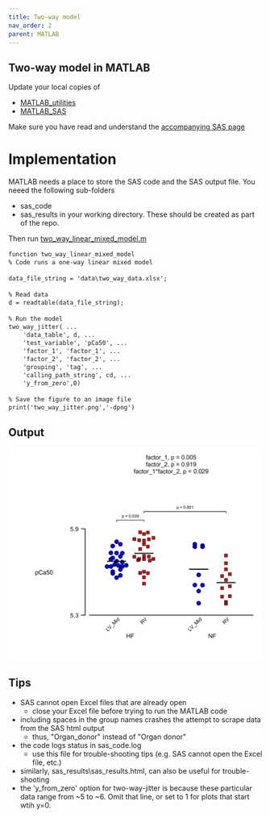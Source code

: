 ```yaml
---
title: Two-way model
nav_order: 2
parent: MATLAB
---
```


## Two-way model in MATLAB

Update your local copies of
+ [MATLAB_utilities](https://github.com/Campbell-Muscle-Lab/MATLAB_Utilities)
+ [MATLAB_SAS](https://github.com/Campbell-Muscle-Lab/MATLAB_SAS)

Make sure you have read and understand the [accompanying SAS page](..\..\SAS\two_way_model\two_way_model.html)

# Implementation

MATLAB needs a place to store the SAS code and the SAS output file. You neeed the following sub-folders
+ sas_code
+ sas_results
in your working directory. These should be created as part of the repo.

Then run [two_way_linear_mixed_model.m](two_way_linear_mixed_model.m)

````
function two_way_linear_mixed_model
% Code runs a one-way linear mixed model

data_file_string = 'data\two_way_data.xlsx';

% Read data
d = readtable(data_file_string);

% Run the model
two_way_jitter( ...
    'data_table', d, ...
    'test_variable', 'pCa50', ...
    'factor_1', 'factor_1', ...
    'factor_2', 'factor_2', ...
    'grouping', 'tag', ...
    'calling_path_string', cd, ...
    'y_from_zero',0)

% Save the figure to an image file
print('two_way_jitter.png','-dpng')
````

## Output

![two_way_jitter](two_way_jitter.png)

## Tips

+ SAS cannot open Excel files that are already open
  + close your Excel file before trying to run the MATLAB code
+ including spaces in the group names crashes the attempt to scrape data from the SAS html output
  + thus, "Organ_donor" instead of "Organ donor"
+ the code logs status in sas_code.log
  + use this file for trouble-shooting tips (e.g. SAS cannot open the Excel file, etc.)
+ similarly, sas_results\sas_results.html, can also be useful for trouble-shooting
+ the 'y_from_zero' option for two-way-jitter is because these particular data range from ~5 to ~6. Omit that line, or set to 1 for plots that start wtih y=0.
